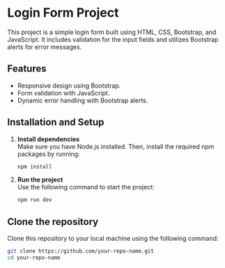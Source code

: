 # Login Form Project

This project is a simple login form built using HTML, CSS, Bootstrap, and JavaScript. It includes validation for the input fields and utilizes Bootstrap alerts for error messages.

## Features
- Responsive design using Bootstrap.
- Form validation with JavaScript.
- Dynamic error handling with Bootstrap alerts.
   
## Installation and Setup

1. **Install dependencies**  
   Make sure you have Node.js installed. Then, install the required npm packages by running:
   ```bash
   npm install

2. **Run the project**  
   Use the following command to start the project:
   ```bash
   npm run dev

## Clone the repository

   Clone this repository to your local machine using the following command:
   ```bash
   git clone https://github.com/your-repo-name.git
   cd your-repo-name
